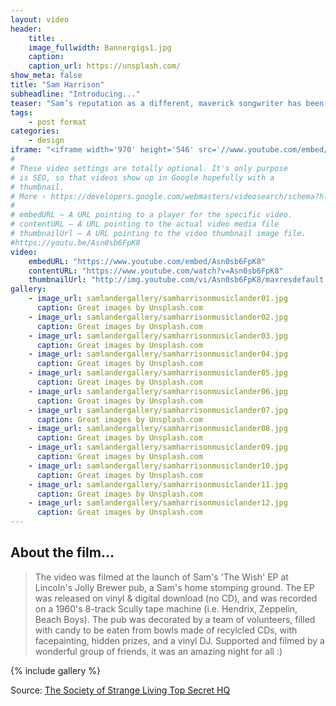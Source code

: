 ```yaml
---
layout: video
header:
    title: .
    image_fullwidth: Bannergigs1.jpg
    caption: 
    caption_url: https://unsplash.com/
show_meta: false
title: "Sam Harrison"
subheadline: "Introducing..."
teaser: "Sam’s reputation as a different, maverick songwriter has been cemented by his debut album ‘Yes Hard Feelings’ and two follow up E.P.s ‘Aurora’ and ‘The Wish’. He spent four years and made four albums with DIY acoustic punk outfit ‘The Breakfast Club’ as a drummer, guitarist, producer and singer. In 2015 he formed his own band ‘the Society of Strange Living’. While cutting his teeth as a solo entertainer on cruise ships, Sam lives a split life of international travel, gigging and recording. His exploits include playing the 2012 Olympics, the Edinburgh Fringe and Glastonbury festival (naked). His parchant for the unusual is reflected in his band’s name, which implies his highly unauthadox lifestyle and unruly reputation."
tags:
    - post format
categories:
    - design
iframe: "<iframe width='970' height='546' src='//www.youtube.com/embed/Asn0sb6FpK8' frameborder='0' allowfullscreen></iframe>"
#
# These video settings are totally optional. It's only purpose
# is SEO, so that videos show up in Google hopefully with a 
# thumbnail.
# More › https://developers.google.com/webmasters/videosearch/schema?hl=en&rd=1
#
# embedURL – A URL pointing to a player for the specific video.
# contentURL – A URL pointing to the actual video media file
# thumbnailUrl – A URL pointing to the video thumbnail image file.
#https://youtu.be/Asn0sb6FpK8
video:
    embedURL: "https://www.youtube.com/embed/Asn0sb6FpK8"
    contentURL: "https://www.youtube.com/watch?v=Asn0sb6FpK8"
    thumbnailUrl: "http://img.youtube.com/vi/Asn0sb6FpK8/maxresdefault.jpg"
gallery:
    - image_url: samlandergallery/samharrisonmusiclander01.jpg
      caption: Great images by Unsplash.com
    - image_url: samlandergallery/samharrisonmusiclander02.jpg
      caption: Great images by Unsplash.com
    - image_url: samlandergallery/samharrisonmusiclander03.jpg
      caption: Great images by Unsplash.com
    - image_url: samlandergallery/samharrisonmusiclander04.jpg
      caption: Great images by Unsplash.com
    - image_url: samlandergallery/samharrisonmusiclander05.jpg
      caption: Great images by Unsplash.com
    - image_url: samlandergallery/samharrisonmusiclander06.jpg
      caption: Great images by Unsplash.com
    - image_url: samlandergallery/samharrisonmusiclander07.jpg
      caption: Great images by Unsplash.com
    - image_url: samlandergallery/samharrisonmusiclander08.jpg
      caption: Great images by Unsplash.com
    - image_url: samlandergallery/samharrisonmusiclander09.jpg
      caption: Great images by Unsplash.com
    - image_url: samlandergallery/samharrisonmusiclander10.jpg
      caption: Great images by Unsplash.com
    - image_url: samlandergallery/samharrisonmusiclander11.jpg
      caption: Great images by Unsplash.com
    - image_url: samlandergallery/samharrisonmusiclander12.jpg
      caption: Great images by Unsplash.com      
---
```

<!--more-->

## About the film...

>  The video was filmed at the launch of Sam's 'The Wish' EP at Lincoln's Jolly Brewer pub, a Sam's home stomping ground. The EP was released on vinyl & digital download (no CD), and was recorded on a 1960's 8-track Scully tape machine (i.e. Hendrix, Zeppelin, Beach Boys). The pub was decorated by a team of volunteers, filled with candy to be eaten from bowls made of recylcled CDs, with facepainting, hidden prizes, and a vinyl DJ. Supported and filmed by a wonderful group of friends, it was an amazing night for all :)



{% include gallery %}


Source: [The Society of Strange Living Top Secret HQ](https://www.youtube.com/watch?v=Asn0sb6FpK8)
